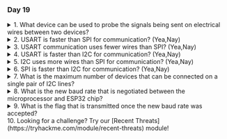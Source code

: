 ### Day 19

<details>
<summary>1. What device can be used to probe the signals being sent on electrical wires between two devices?</summary>

```Logic Analyser```
</details>
<details>
<summary>2. USART is faster than SPI for communication? (Yea,Nay)</summary>

```nay```
</details>
<details>
<summary>3. USART communication uses fewer wires than SPI? (Yea,Nay)</summary>

```yea```
</details>
<details>
<summary>4. USART is faster than I2C for communication? (Yea,Nay)</summary>

```nay```
</details>
<details>
<summary>5. I2C uses more wires than SPI for communication? (Yea,Nay)</summary>

```nay```
</details>
<details>
<summary>6. SPI is faster than I2C for communication? (Yea,Nay)</summary>

```yea```
</details>
<details>
<summary>7. What is the maximum number of devices that can be connected on a single pair of I2C lines?</summary>

```1008```
</details>
<details>
<summary>8. What is the new baud rate that is negotiated between the microprocessor and ESP32 chip?</summary>

```9600```
</details>
<details>
<summary>9. What is the flag that is transmitted once the new baud rate was accepted?</summary>

```THM{Hacking.Hardware.Is.Fun}```
</details>
10. Looking for a challenge? Try our [Recent Threats](https://tryhackme.com/module/recent-threats) module!
